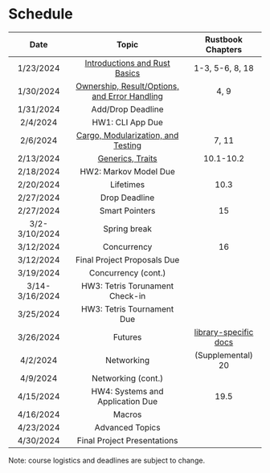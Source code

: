 # Schedule

|      Date      |                                                                 Topic                                                                 |                                      Rustbook Chapters                                       |
| :------------: | :-----------------------------------------------------------------------------------------------------------------------------------: | :------------------------------------------------------------------------------------------: |
|   1/23/2024    |         [Introductions and Rust Basics](https://docs.google.com/presentation/d/1NhWXh2qgb6p87PsVmaAnrQYthtdTCugRxdLPwUMdVh8/)         |                                       1-3, 5-6, 8, 18                                        |
|   1/30/2024    | [Ownership, Result/Options, and Error Handling](https://docs.google.com/presentation/d/1xbY_a3U1OyAtUxUD7oaL7xoORyjFGQwB2LfnaQ68IV0/) |                                             4, 9                                             |
|   1/31/2024    |                                                           Add/Drop Deadline                                                           |                                                                                              |
|    2/4/2024    |                                                           HW1: CLI App Due                                                            |                                                                                              |
|    2/6/2024    |      [Cargo, Modularization, and Testing](https://docs.google.com/presentation/d/1SFtYVr5OItfE8PjBYTGVaFcnPIZGMwpLkDMG-_MMWLw/)       |                                            7, 11                                             |
|   2/13/2024    |               [Generics, Traits](https://docs.google.com/presentation/d/1U4ChCn9zZE2vLb87_hZTzP1S2VdUS7mmm6p7aRiQk90/)                |                                          10.1-10.2                                           |
|   2/18/2024    |                                                         HW2: Markov Model Due                                                         |                                                                                              |
|   2/20/2024    |                                                               Lifetimes                                                               |                                             10.3                                             |
|   2/27/2024    |                                                             Drop Deadline                                                             |                                                                                              |
|   2/27/2024    |                                                            Smart Pointers                                                             |                                              15                                              |
| 3/2-3/10/2024  |                                                             Spring break                                                              |                                                                                              |
|   3/12/2024    |                                                              Concurrency                                                              |                                              16                                              |
|   3/12/2024    |                                                      Final Project Proposals Due                                                      |                                                                                              |
|   3/19/2024    |                                                          Concurrency (cont.)                                                          |                                                                                              |
| 3/14-3/16/2024 |                                                    HW3: Tetris Torunament Check-in                                                    |                                                                                              |
|   3/25/2024    |                                                      HW3: Tetris Tournament Due                                                       |                                                                                              |
|   3/26/2024    |                                                                Futures                                                                | [library-specific docs](https://rust-lang.github.io/async-book/08_ecosystem/00_chapter.html) |
|    4/2/2024    |                                                              Networking                                                               |                                      (Supplemental) 20                                       |
|    4/9/2024    |                                                          Networking (cont.)                                                           |                                                                                              |
|   4/15/2024    |                                                   HW4: Systems and Application Due                                                    |                                             19.5                                             |
|   4/16/2024    |                                                                Macros                                                                 |                                                                                              |
|   4/23/2024    |                                                            Advanced Topics                                                            |                                                                                              |
|   4/30/2024    |                                                      Final Project Presentations                                                      |                                                                                              |

Note: course logistics and deadlines are subject to change.